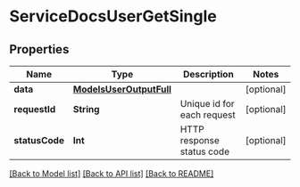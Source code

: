 # ServiceDocsUserGetSingle

## Properties
Name | Type | Description | Notes
------------ | ------------- | ------------- | -------------
**data** | [**ModelsUserOutputFull**](ModelsUserOutputFull.md) |  | [optional] 
**requestId** | **String** | Unique id for each request | [optional] 
**statusCode** | **Int** | HTTP response status code | [optional] 

[[Back to Model list]](../README.md#documentation-for-models) [[Back to API list]](../README.md#documentation-for-api-endpoints) [[Back to README]](../README.md)


